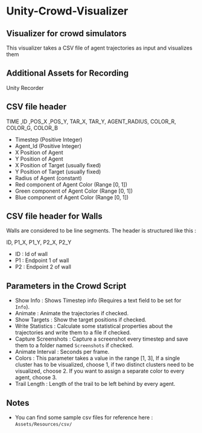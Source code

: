 # Unity-Crowd-Visualizer
## Visualizer for crowd simulators

This visualizer takes a CSV file of agent trajectories as input and visualizes them

## Additional Assets for Recording 

Unity Recorder

## CSV file header

TIME ,ID ,POS_X ,POS_Y, TAR_X, TAR_Y, AGENT_RADIUS, COLOR_R, COLOR_G, COLOR_B

- Timestep (Positive Integer)
- Agent_Id (Positive Integer)
- X Position of Agent 
- Y Position of Agent
- X Position of Target (usually fixed)
- Y Position of Target (usually fixed)
- Radius of Agent (constant)
- Red component of Agent Color (Range [0, 1])
- Green component of Agent Color (Range [0, 1])
- Blue component of Agent Color (Range [0, 1])

## CSV file header for Walls

Walls are considered to be line segments. The header is structured like this :

ID, P1_X, P1_Y, P2_X, P2_Y

- ID : Id of wall
- P1 : Endpoint 1 of wall
- P2 : Endpoint 2 of wall

## Parameters in the Crowd Script

- Show Info : Shows Timestep info (Requires a text field to be set for `Info`).
- Animate : Animate the trajectories if checked.
- Show Targets : Show the target positions if checked.
- Write Statistics : Calculate some statistical properties about the trajectories and write them to a file if checked.
- Capture Screenshots : Capture a screenshot every timestep and save them to a folder named `Screenshots` if checked.
- Animate Interval : Seconds per frame.
- Colors : This parameter takes a value in the range [1, 3], If a single cluster has to be visualized, choose 1, if two distinct clusters need to be visualized, choose 2. If you want to assign a separate color to every agent, choose 3.
- Trail Length : Length of the trail to be left behind by every agent.

## Notes

- You can find some sample csv files for reference here : `Assets/Resources/csv/`

